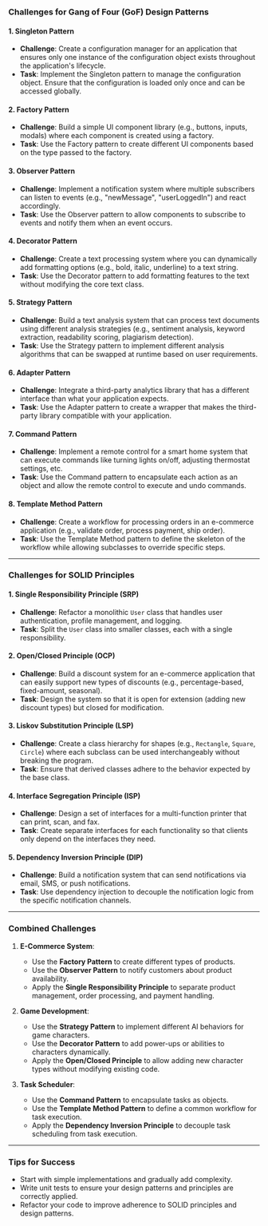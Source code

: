 ### **Challenges for Gang of Four (GoF) Design Patterns**

#### **1. Singleton Pattern**

- **Challenge**: Create a configuration manager for an application that ensures only one instance of the configuration object exists throughout the application's lifecycle.
- **Task**: Implement the Singleton pattern to manage the configuration object. Ensure that the configuration is loaded only once and can be accessed globally.

#### **2. Factory Pattern**

- **Challenge**: Build a simple UI component library (e.g., buttons, inputs, modals) where each component is created using a factory.
- **Task**: Use the Factory pattern to create different UI components based on the type passed to the factory.

#### **3. Observer Pattern**

- **Challenge**: Implement a notification system where multiple subscribers can listen to events (e.g., "newMessage", "userLoggedIn") and react accordingly.
- **Task**: Use the Observer pattern to allow components to subscribe to events and notify them when an event occurs.

#### **4. Decorator Pattern**

- **Challenge**: Create a text processing system where you can dynamically add formatting options (e.g., bold, italic, underline) to a text string.
- **Task**: Use the Decorator pattern to add formatting features to the text without modifying the core text class.

#### **5. Strategy Pattern**

- **Challenge**: Build a text analysis system that can process text documents using different analysis strategies (e.g., sentiment analysis, keyword extraction, readability scoring, plagiarism detection).
- **Task**: Use the Strategy pattern to implement different analysis algorithms that can be swapped at runtime based on user requirements.

#### **6. Adapter Pattern**

- **Challenge**: Integrate a third-party analytics library that has a different interface than what your application expects.
- **Task**: Use the Adapter pattern to create a wrapper that makes the third-party library compatible with your application.

#### **7. Command Pattern**

- **Challenge**: Implement a remote control for a smart home system that can execute commands like turning lights on/off, adjusting thermostat settings, etc.
- **Task**: Use the Command pattern to encapsulate each action as an object and allow the remote control to execute and undo commands.

#### **8. Template Method Pattern**

- **Challenge**: Create a workflow for processing orders in an e-commerce application (e.g., validate order, process payment, ship order).
- **Task**: Use the Template Method pattern to define the skeleton of the workflow while allowing subclasses to override specific steps.

---

### **Challenges for SOLID Principles**

#### **1. Single Responsibility Principle (SRP)**

- **Challenge**: Refactor a monolithic `User` class that handles user authentication, profile management, and logging.
- **Task**: Split the `User` class into smaller classes, each with a single responsibility.

#### **2. Open/Closed Principle (OCP)**

- **Challenge**: Build a discount system for an e-commerce application that can easily support new types of discounts (e.g., percentage-based, fixed-amount, seasonal).
- **Task**: Design the system so that it is open for extension (adding new discount types) but closed for modification.

#### **3. Liskov Substitution Principle (LSP)**

- **Challenge**: Create a class hierarchy for shapes (e.g., `Rectangle`, `Square`, `Circle`) where each subclass can be used interchangeably without breaking the program.
- **Task**: Ensure that derived classes adhere to the behavior expected by the base class.

#### **4. Interface Segregation Principle (ISP)**

- **Challenge**: Design a set of interfaces for a multi-function printer that can print, scan, and fax.
- **Task**: Create separate interfaces for each functionality so that clients only depend on the interfaces they need.

#### **5. Dependency Inversion Principle (DIP)**

- **Challenge**: Build a notification system that can send notifications via email, SMS, or push notifications.
- **Task**: Use dependency injection to decouple the notification logic from the specific notification channels.

---

### **Combined Challenges**

1. **E-Commerce System**:

   - Use the **Factory Pattern** to create different types of products.
   - Use the **Observer Pattern** to notify customers about product availability.
   - Apply the **Single Responsibility Principle** to separate product management, order processing, and payment handling.

2. **Game Development**:

   - Use the **Strategy Pattern** to implement different AI behaviors for game characters.
   - Use the **Decorator Pattern** to add power-ups or abilities to characters dynamically.
   - Apply the **Open/Closed Principle** to allow adding new character types without modifying existing code.

3. **Task Scheduler**:
   - Use the **Command Pattern** to encapsulate tasks as objects.
   - Use the **Template Method Pattern** to define a common workflow for task execution.
   - Apply the **Dependency Inversion Principle** to decouple task scheduling from task execution.

---

### **Tips for Success**

- Start with simple implementations and gradually add complexity.
- Write unit tests to ensure your design patterns and principles are correctly applied.
- Refactor your code to improve adherence to SOLID principles and design patterns.

